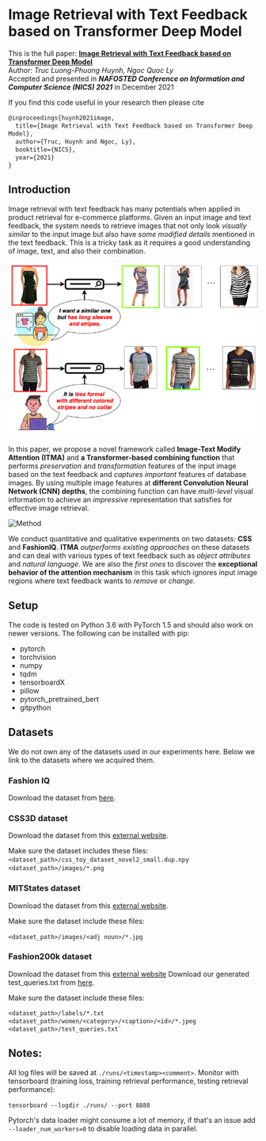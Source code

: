 # Image Retrieval with Text Feedback based on Transformer Deep Model

This is the full paper:
**<a href="https://drive.google.com/file/d/1DUIUwfjqGLrlfTeD1-8VDT2-pUSvI7ZH/view?usp=sharing">Image Retrieval with Text Feedback based on Transformer Deep Model
</a>**
<br>
Author: *Truc Luong-Phuong Huynh, Ngoc Quoc Ly*
<br>
Accepted and presented in ***NAFOSTED Conference on Information and Computer Science (NICS) 2021*** in December 2021


If you find this code useful in your research then please cite

```
@inproceedings{huynh2021image,
  title={Image Retrieval with Text Feedback based on Transformer Deep Model},
  author={Truc, Huynh and Ngoc, Ly},
  booktitle={NICS},
  year={2021}
}
```

## Introduction
Image retrieval with text feedback has many potentials when applied in product retrieval for e-commerce platforms. Given an input image and text feedback, the system needs to retrieve images that not only look *visually similar* to the input image but also have *some modified details* mentioned in the text feedback. This is a tricky task as it requires a good understanding of image, text, and also their combination. 

![Problem Overview](images/intro.png)


In this paper, we propose a novel framework called **Image-Text Modify Attention (ITMA)** and **a Transformer-based combining function** that performs *preservation* and *transformation* features of the input image based on the text feedback and *captures important* features of database images. By using multiple image features at **different Convolution Neural Network (CNN) depths**, the combining function can have *multi-level* visual information to achieve an *impressive* representation that satisfies for effective image retrieval.

![Method](images/newpipeline.png)


We conduct quantitative and qualitative experiments on two datasets: **CSS** and **FashionIQ**. **ITMA** *outperforms existing approaches* on these datasets and can deal with various types of text feedback such as *object attributes* and *natural language*. We are also the *first ones* to discover the **exceptional behavior of the attention mechanism** in this task which ignores input image regions where text feedback wants to *remove* or *change*.


## Setup

The code is tested on Python 3.6 with PyTorch 1.5 and should also work on newer versions. The following can be installed with pip:

- pytorch
- torchvision
- numpy
- tqdm
- tensorboardX
- pillow
- pytorch_pretrained_bert
- gitpython

## Datasets

We do not own any of the datasets used in our experiments here. Below we link to the datasets where we acquired them.

### Fashion IQ

Download the dataset from [here](https://github.com/XiaoxiaoGuo/fashion-iq).

### CSS3D dataset

Download the dataset from this [external website](https://drive.google.com/file/d/1wPqMw-HKmXUG2qTgYBiTNUnjz83hA2tY/view?usp=sharing).

Make sure the dataset includes these files:
`<dataset_path>/css_toy_dataset_novel2_small.dup.npy`
`<dataset_path>/images/*.png`

### MITStates dataset
Download the dataset from this [external website](http://web.mit.edu/phillipi/Public/states_and_transformations/index.html).

Make sure the dataset include these files:

`<dataset_path>/images/<adj noun>/*.jpg`


### Fashion200k dataset
Download the dataset from this [external website](https://github.com/xthan/fashion-200k) Download our generated test_queries.txt from [here](https://storage.googleapis.com/image_retrieval_css/test_queries.txt).

Make sure the dataset include these files:

```
<dataset_path>/labels/*.txt
<dataset_path>/women/<category>/<caption>/<id>/*.jpeg
<dataset_path>/test_queries.txt`
```



## Notes:
All log files will be saved at `./runs/<timestamp><comment>`.
Monitor with tensorboard (training loss, training retrieval performance, testing retrieval performance):

```tensorboard --logdir ./runs/ --port 8888```

Pytorch's data loader might consume a lot of memory, if that's an issue add `--loader_num_workers=0` to disable loading data in parallel.
